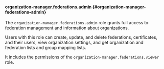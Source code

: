 #### organization-manager.federations.admin {#organization-manager-federations-admin}

The `organization-manager.federations.admin` role grants full access to federation management and information about organizations.

Users with this role can create, update, and delete federations, certificates, and their users, view organization settings, and get organization and federation lists and group mapping lists.

It includes the permissions of the `organization-manager.federations.viewer` role.
